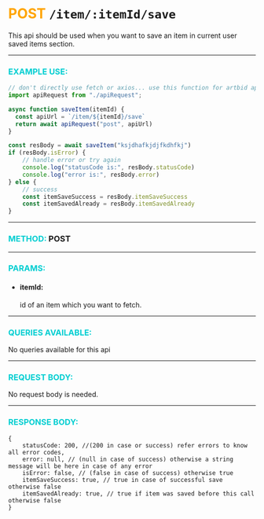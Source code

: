 # <span style="color: orange">POST</span> `/item/:itemId/save`

This api should be used when you want to save an item in current user saved items section.

------------------

### <span style="color: #00CED1">EXAMPLE USE:</span>

```javascript
// don't directly use fetch or axios... use this function for artbid api request.
import apiRequest from "./apiRequest"; 

async function saveItem(itemId) {
  const apiUrl = `/item/${itemId}/save`
  return await apiRequest("post", apiUrl)
}

const resBody = await saveItem("ksjdhafkjdjfkdhfkj")
if (resBody.isError) {
    // handle error or try again
    console.log("statusCode is:", resBody.statusCode)
    console.log("error is:", resBody.error)
} else {
    // success
    const itemSaveSuccess = resBody.itemSaveSuccess
    const itemSavedAlready = resBody.itemSavedAlready
}
```

-------------------

### <span style="color: #00CED1">METHOD:</span> **POST**

-------------

### <span style="color: #00CED1">PARAMS:</span>
- #### itemId:<br>
  id of an item which you want to fetch.

-----------------

### <span style="color: #00CED1">QUERIES AVAILABLE:</span>

No queries available for this api

---------------

### <span style="color: #00CED1">REQUEST BODY:</span>

No request body is needed.

----------------

### <span style="color: #00CED1">RESPONSE BODY:</span>

```json5
{
    statusCode: 200, //(200 in case or success) refer errors to know all error codes,
    error: null, // (null in case of success) otherwise a string message will be here in case of any error
    isError: false, // (false in case of success) otherwise true
    itemSaveSuccess: true, // true in case of successful save otherwise false
    itemSavedAlready: true, // true if item was saved before this call otherwise false
}
```